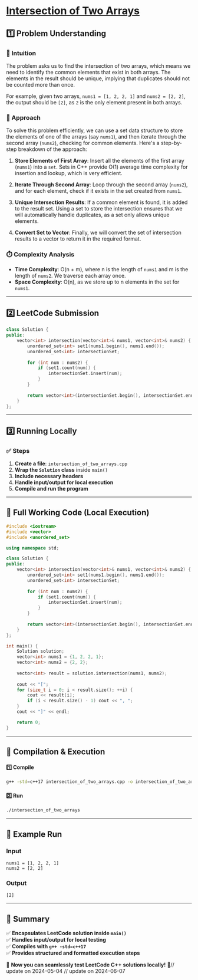 # **[Intersection of Two Arrays](https://leetcode.com/problems/intersection-of-two-arrays/description/)**  

## **1️⃣ Problem Understanding**  
### **📌 Intuition**  
The problem asks us to find the intersection of two arrays, which means we need to identify the common elements that exist in both arrays. The elements in the result should be unique, implying that duplicates should not be counted more than once.  

For example, given two arrays, `nums1 = [1, 2, 2, 1]` and `nums2 = [2, 2]`, the output should be `[2]`, as `2` is the only element present in both arrays.  

### **🚀 Approach**  
To solve this problem efficiently, we can use a set data structure to store the elements of one of the arrays (say `nums1`), and then iterate through the second array (`nums2`), checking for common elements. Here's a step-by-step breakdown of the approach:

1. **Store Elements of First Array**: Insert all the elements of the first array (`nums1`) into a `set`. Sets in C++ provide O(1) average time complexity for insertion and lookup, which is very efficient.

2. **Iterate Through Second Array**: Loop through the second array (`nums2`), and for each element, check if it exists in the set created from `nums1`.

3. **Unique Intersection Results**: If a common element is found, it is added to the result set. Using a set to store the intersection ensures that we will automatically handle duplicates, as a set only allows unique elements.

4. **Convert Set to Vector**: Finally, we will convert the set of intersection results to a vector to return it in the required format.

### **⏱️ Complexity Analysis**  
- **Time Complexity**: O(n + m), where n is the length of `nums1` and m is the length of `nums2`. We traverse each array once.
- **Space Complexity**: O(n), as we store up to n elements in the set for `nums1`.

---  

## **2️⃣ LeetCode Submission**  
```cpp
class Solution {
public:
    vector<int> intersection(vector<int>& nums1, vector<int>& nums2) {
        unordered_set<int> set1(nums1.begin(), nums1.end());
        unordered_set<int> intersectionSet;
        
        for (int num : nums2) {
            if (set1.count(num)) {
                intersectionSet.insert(num);
            }
        }
        
        return vector<int>(intersectionSet.begin(), intersectionSet.end());
    }
};
```  

---  

## **3️⃣ Running Locally**  
### **✅ Steps**  
1. **Create a file**: `intersection_of_two_arrays.cpp`  
2. **Wrap the `Solution` class** inside `main()`  
3. **Include necessary headers**  
4. **Handle input/output for local execution**  
5. **Compile and run the program**  

---  

## **📝 Full Working Code (Local Execution)**  
```cpp
#include <iostream>
#include <vector>
#include <unordered_set>

using namespace std;

class Solution {
public:
    vector<int> intersection(vector<int>& nums1, vector<int>& nums2) {
        unordered_set<int> set1(nums1.begin(), nums1.end());
        unordered_set<int> intersectionSet;
        
        for (int num : nums2) {
            if (set1.count(num)) {
                intersectionSet.insert(num);
            }
        }
        
        return vector<int>(intersectionSet.begin(), intersectionSet.end());
    }
};

int main() {
    Solution solution;
    vector<int> nums1 = {1, 2, 2, 1};
    vector<int> nums2 = {2, 2};
    
    vector<int> result = solution.intersection(nums1, nums2);
    
    cout << "[";
    for (size_t i = 0; i < result.size(); ++i) {
        cout << result[i];
        if (i < result.size() - 1) cout << ", ";
    }
    cout << "]" << endl;

    return 0;
}
```  

---  

## **🔧 Compilation & Execution**  
#### **1️⃣ Compile**  
```bash
g++ -std=c++17 intersection_of_two_arrays.cpp -o intersection_of_two_arrays
```  

#### **2️⃣ Run**  
```bash
./intersection_of_two_arrays
```  

---  

## **🎯 Example Run**  
### **Input**  
```
nums1 = [1, 2, 2, 1]
nums2 = [2, 2]
```  
### **Output**  
```
[2]
```  

---  

## **📌 Summary**  
✅ **Encapsulates LeetCode solution inside `main()`**  
✅ **Handles input/output for local testing**  
✅ **Compiles with `g++ -std=c++17`**  
✅ **Provides structured and formatted execution steps**  

🚀 **Now you can seamlessly test LeetCode C++ solutions locally!** 🚀// update on 2024-05-04
// update on 2024-06-07
